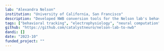 ```yaml
---
lab: "Alexandra Nelson"
institution: "University of California, San Francisco"
description: "Developed NWB conversion tools for the Nelson lab's behavioral neuroscience datasets. The conversion pipeline integrates multiple data streams including TDT electrophysiology recordings, Noldus behavioral tracking data, AIM scoring, and behavioral video recordings. The tools support both interactive notebook-based workflows and scriptable conversion processes, enabling efficient standardization of complex behavioral experiments."
tags: ["behavioral tracking", "electrophysiology", "neural computation"]
github: "https://github.com/catalystneuro/nelson-lab-to-nwb"
dandi: []
date: "2023-10"
funded_project: ""
---
```

